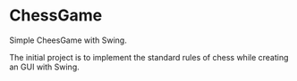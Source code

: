 # ChessGame
Simple CheesGame with Swing.

The initial project is to implement the standard rules of chess while creating an GUI with Swing. 
